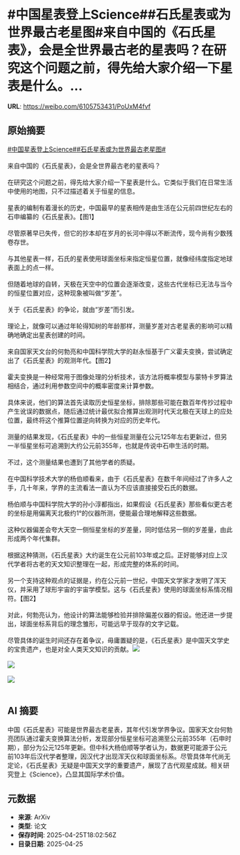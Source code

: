 # #中国星表登上Science##石氏星表或为世界最古老星图#来自中国的《石氏星表》，会是全世界最古老的星表吗？在研究这个问题之前，得先给大家介绍一下星表是什么。...

**URL**: https://weibo.com/6105753431/PoUxM4fvf

## 原始摘要

<a href="https://m.weibo.cn/search?containerid=231522type%3D1%26t%3D10%26q%3D%23%E4%B8%AD%E5%9B%BD%E6%98%9F%E8%A1%A8%E7%99%BB%E4%B8%8AScience%23&amp;extparam=%23%E4%B8%AD%E5%9B%BD%E6%98%9F%E8%A1%A8%E7%99%BB%E4%B8%8AScience%23" data-hide=""><span class="surl-text">#中国星表登上Science#</span></a><a href="https://m.weibo.cn/search?containerid=231522type%3D1%26t%3D10%26q%3D%23%E7%9F%B3%E6%B0%8F%E6%98%9F%E8%A1%A8%E6%88%96%E4%B8%BA%E4%B8%96%E7%95%8C%E6%9C%80%E5%8F%A4%E8%80%81%E6%98%9F%E5%9B%BE%23&amp;extparam=%23%E7%9F%B3%E6%B0%8F%E6%98%9F%E8%A1%A8%E6%88%96%E4%B8%BA%E4%B8%96%E7%95%8C%E6%9C%80%E5%8F%A4%E8%80%81%E6%98%9F%E5%9B%BE%23" data-hide=""><span class="surl-text">#石氏星表或为世界最古老星图#</span></a><br><br>来自中国的《石氏星表》，会是全世界最古老的星表吗？<br><br>在研究这个问题之前，得先给大家介绍一下星表是什么。它类似于我们在日常生活中使用的地图，只不过描述着关于恒星的信息。<br><br>星表的编制有着漫长的历史，中国最早的星表相传是由生活在公元前四世纪左右的石申编纂的《石氏星表》。【图1】<br><br>尽管原著早已失传，但它的抄本却在岁月的长河中得以不断流传，现今尚有少数残卷存世。<br><br>与其他星表一样，石氏的星表使用球面坐标来指定恒星位置，就像经纬度指定地球表面上的点一样。<br><br>但随着地球的自转，天极在天空中的位置会逐渐改变，这些古代坐标已无法与当今的恒星位置对应，这种现象被叫做“岁差”。<br><br>关于《石氏星表》的争论，就由“岁差”而引发。<br><br>理论上，就像可以通过年轮得知树的年龄那样，测量岁差对古老星表的影响可以精确地确定出星表创建的时间。<br><br>来自国家天文台的何勃亮和中国科学院大学的赵永恒基于广义霍夫变换，尝试确定出了《石氏星表》的观测年代。【图2】<br><br>霍夫变换是一种经常用于图像处理的分析技术，该方法将概率模型与蒙特卡罗算法相结合，通过利用参数空间中的概率密度来计算参数。<br><br>具体来说，他们的算法首先读取历史恒星坐标，排除那些可能在数百年传抄过程中产生讹误的数据点，随后通过统计最优拟合推算出观测时代天北极在天球上的应处位置，最终将这个推算位置逆向转换为对应的历史年代。<br><br>测量的结果发现，《石氏星表》中的一些恒星测量在公元125年左右更新过，但另一半恒星坐标可追溯到大约公元前355年，也就是传说中石申生活的时期。<br><br>不过，这个测量结果也遭到了其他学者的质疑。<br><br>在中国科学技术大学的杨伯顺看来，由于《石氏星表》在数千年间经过了许多人之手，几十年来，学界的主流看法一直认为不应该直接接受石氏的数据。<br><br>杨伯顺与中国科学院大学的孙小淳都指出，如果假设《石氏星表》那些看似更古老的坐标是用偏离天北极约1°的仪器所测，便能最合理地解释这些数据。<br><br>这种仪器偏差会夸大天空一侧恒星坐标的岁差量，同时低估另一侧的岁差量，由此形成两个年代集群。<br><br>根据这种猜测，《石氏星表》大约诞生在公元前103年或之后。正好能够对应上汉代学者将古老的天文知识整理在一起，形成完整的体系的时间。<br><br>另一个支持这种观点的证据是，约在公元前一世纪，中国天文学家才发明了浑天仪，并采用了球形宇宙的宇宙学模型。这与《石氏星表》使用的球面坐标系情况相符。【图2】<br><br>对此，何勃亮认为，他设计的算法能够检验并排除偏差仪器的假设。他还进一步提出，球面坐标系背后的理念雏形，可能远早于现存的文字记载。<br><br>尽管具体的诞生时间还存在着争议，毋庸置疑的是，《石氏星表》是中国天文学史的宝贵遗产，也是对全人类天文知识的贡献。<img style="" src="https://tvax2.sinaimg.cn/large/006Fd7o3gy1i0t6twq6abj30xc0xc1g7.jpg" referrerpolicy="no-referrer"><br><br><img style="" src="https://tvax4.sinaimg.cn/large/006Fd7o3gy1i0t6tx03hhj30wm0ugqd8.jpg" referrerpolicy="no-referrer"><br><br><img style="" src="https://tvax2.sinaimg.cn/large/006Fd7o3gy1i0t6u063msj30m80go130.jpg" referrerpolicy="no-referrer"><br><br>

## AI 摘要

中国《石氏星表》可能是世界最古老星表，其年代引发学界争议。国家天文台何勃亮团队通过霍夫变换算法分析，发现部分恒星坐标可追溯至公元前355年（石申时期），部分为公元125年更新。但中科大杨伯顺等学者认为，数据更可能源于公元前103年后汉代学者整理，因汉代才出现浑天仪和球面坐标系。尽管具体年代尚无定论，《石氏星表》无疑是中国天文学的重要遗产，展现了古代观星成就。相关研究登上《Science》，凸显其国际学术价值。

## 元数据

- **来源**: ArXiv
- **类型**: 论文
- **保存时间**: 2025-04-25T18:02:56Z
- **目录日期**: 2025-04-25

